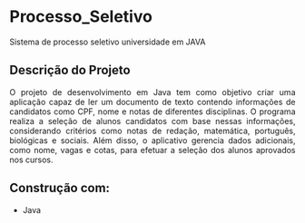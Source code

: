 # Processo_Seletivo
Sistema de processo seletivo universidade em JAVA
## Descrição do Projeto
<p align="justify">O projeto de desenvolvimento em Java tem como objetivo criar uma aplicação capaz de ler um documento de texto contendo informações de candidatos como CPF, nome e notas de diferentes disciplinas.
O programa realiza a seleção de alunos candidatos com base nessas informações, considerando critérios como notas de redação, matemática, português, biológicas e sociais.  Além disso, o aplicativo gerencia dados adicionais, como nome, vagas e cotas, para efetuar a seleção dos alunos aprovados nos cursos.</p>

## Construção com:
- Java
